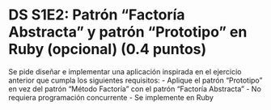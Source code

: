 # DS S1E2: Patrón “Factoría Abstracta” y patrón “Prototipo” en Ruby (opcional) (0.4 puntos)

Se pide diseñar e implementar una aplicación inspirada en el ejercicio anterior que cumpla los siguientes requisitos:
    - Aplique el patrón “Prototipo” en vez del patrón “Método Factoría” con el patrón “Factoría Abstracta”
    - No requiera programación concurrente
    - Se implemente en Ruby 

